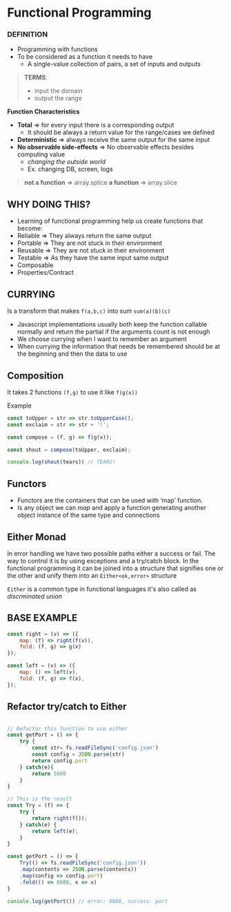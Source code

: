 # Functional Programming

### **DEFINITION**
* Programming with functions 
* To be considered as a function it needs to have
    * A single-value collection of pairs, a set of 
    inputs and outputs
    

> **TERMS**: 
> * input the domain
> * output the range

**Function Characteristics**
* **Total** => for every input there is a corresponding output
    * It should be always a return value for the range/cases we defined
* **Deterministic** => always receive the same output for the same input
* **No observable side-effects** => No observable effects besides computing value
    * *changing the outside world*
    * Ex. changing DB, screen, logs

> **not a function** => array.splice
> **a function** => array.slice

## WHY DOING THIS? 
* Learning of functional programming help us create functions that become:
* Reliable => They always return the same output 
* Portable => They are not stuck in their environment
* Reusable => They are not stuck in their environment 
* Testable => As they have the same input same output 
* Composable
* Properties/Contract

## CURRYING

Is a transform that makes `f(a,b,c)` into sum `sum(a)(b)(c)`
* Javascript implementations usually both keep the function callable normally and return the partial if the arguments count is not enough
* We choose currying when I want to remember an argument
* When currying the information that needs be remembered should be at the beginning and then the data to use 

## Composition

It takes 2 functions `(f,g)` to use it like `f(g(x)) `

Example 
```javascript
const toUpper = str => str.toUpperCase();
const exclaim = str => str + '!';

const compose = (f, g) => f(g(x));

const shout = compose(toUpper, exclaim);

console.log(shout(tears)) // TEARS! 
```

## Functors
* Functors are the containers that can be used with ‘map’ function.
* Is any object we can *map* and apply a function generating another object instance of the same type and connections

## Either Monad
In error handling we have two possible paths either a success or fail. The way to control it is by using exceptions and a try/catch block. In the functional programming it can be joined into a structure that signifies one or the other and unify them into an `Either<ok,error>` structure

`Either` is a common type in functional languages it's also called as *discrminated union*

## **BASE EXAMPLE**
```javascript
const right = (v) => ({
    map: (f) => right(f(v)),
    fold: (f, g) => g(x)
});

const left = (v) => ({
    map: () => left(v),
    fold: (f, g) => f(x),
});
```

## **Refactor try/catch to Either**

```javascript

// Refactor this function to use either 
const getPort = () => {
    try {
        const str= fs.readFileSync('config.json')
        const config = JSON.parse(str)
        return config.port
    } catch(e){
        return 5000
    }
}

// This is the result
const Try = (f) => {
    try {
        return right(f());
    } catch(e) {
        return left(e);
    }
}

const getPort = () => {
    Try(() => fs.readFileSync('config.json'))
    .map(contents => JSON.parse(contents))
    .map(config => config.port)
    .fold(() => 8080, x => x)
}

console.log(getPort()) // error: 8080, success: port 

```
